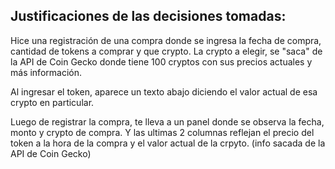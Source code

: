 ## Justificaciones de las decisiones tomadas:
Hice una registración de una compra donde se ingresa la fecha de compra, cantidad de tokens a comprar y que crypto. La crypto a elegir, se "saca" de la API de Coin Gecko donde tiene 100 cryptos con sus precios actuales y más información. 

Al ingresar el token, aparece un texto abajo diciendo el valor actual de esa crypto en particular.

Luego de registrar la compra, te lleva a un panel donde se observa la fecha, monto y crypto de compra. Y las ultimas 2 columnas reflejan el precio del token a la hora de la compra y el valor actual de la crpyto. (info sacada de la API de Coin Gecko)
